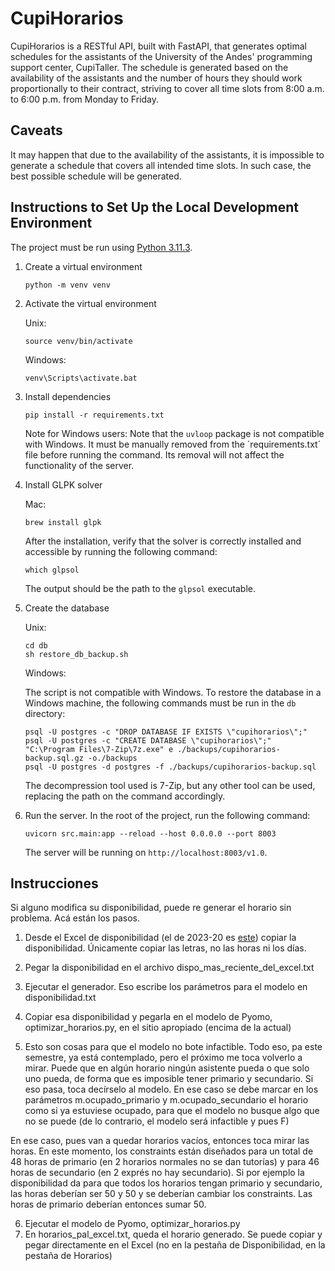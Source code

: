 # CupiHorarios

CupiHorarios is a RESTful API, built with FastAPI, that generates optimal schedules for the assistants of the University of the Andes' programming support center, CupiTaller. The schedule is generated based on the availability of the assistants and the number of hours they should work proportionally to their contract, striving to cover all time slots from 8:00 a.m. to 6:00 p.m. from Monday to Friday.

## Caveats

It may happen that due to the availability of the assistants, it is impossible to generate a schedule that covers all intended time slots. In such case, the best possible schedule will be generated.

## Instructions to Set Up the Local Development Environment

The project must be run using [Python 3.11.3](https://www.python.org/downloads/release/python-3113/).

1. Create a virtual environment

   ```shell
   python -m venv venv
   ```

2. Activate the virtual environment

   Unix:

   ```shell
   source venv/bin/activate
   ```

   Windows:

   ```batch
   venv\Scripts\activate.bat
   ```

3. Install dependencies

   ```shell
   pip install -r requirements.txt
   ```

   Note for Windows users: Note that the `uvloop` package is not compatible with Windows. It must be manually removed from the ´requirements.txt´ file before running the command. Its removal will not affect the functionality of the server.

4. Install GLPK solver

    Mac:

    ```shell
    brew install glpk
    ```

    After the installation, verify that the solver is correctly installed and accessible by running the following command:

    ```shell
    which glpsol
    ```

    The output should be the path to the `glpsol` executable.

5. Create the database

   Unix:

   ```shell
   cd db
   sh restore_db_backup.sh
   ```

   Windows:

   The script is not compatible with Windows. To restore the database in a Windows machine, the following commands must be run in the `db` directory:

   ```batch
   psql -U postgres -c "DROP DATABASE IF EXISTS \"cupihorarios\";"
   psql -U postgres -c "CREATE DATABASE \"cupihorarios\";"
   "C:\Program Files\7-Zip\7z.exe" e ./backups/cupihorarios-backup.sql.gz -o./backups
   psql -U postgres -d postgres -f ./backups/cupihorarios-backup.sql
   ```

   The decompression tool used is 7-Zip, but any other tool can be used, replacing the path on the command accordingly.


6. Run the server. In the root of the project, run the following command:

   ```shell
   uvicorn src.main:app --reload --host 0.0.0.0 --port 8003
   ```

   The server will be running on `http://localhost:8003/v1.0`.


## Instrucciones

Si alguno modifica su disponibilidad, puede re generar el horario sin problema. Acá están los pasos.

1. Desde el Excel de disponibilidad (el de 2023-20 es [este](https://uniandes-my.sharepoint.com/:x:/r/personal/cupitaller_uniandes_edu_co/Documents/CupiTaller/2023-20/Disponibilidad%20asistentes.xlsx?d=w043e63795374456db0efc906c754b6c0&csf=1&web=1&e=6EnCSz)) copiar la disponibilidad. Únicamente copiar las letras, no las horas ni los días.
2. Pegar la disponibilidad en el archivo dispo_mas_reciente_del_excel.txt
3. Ejecutar el generador. Eso escribe los parámetros para el modelo en disponibilidad.txt
4. Copiar esa disponibilidad y pegarla en el modelo de Pyomo, optimizar_horarios.py, en el sitio apropiado (encima de la actual)

5. Esto son cosas para que el modelo no bote infactible. Todo eso, pa este semestre, ya está contemplado, pero el próximo me toca volverlo a mirar.
Puede que en algún horario ningún asistente pueda o que solo uno pueda, de forma que es imposible tener primario y secundario. Si eso pasa, toca decírselo al modelo. En ese caso se debe marcar en los parámetros m.ocupado_primario y m.ocupado_secundario el horario como si ya estuviese ocupado, para que el modelo no busque algo que no se puede (de lo contrario, el modelo será infactible y pues F)

En ese caso, pues van a quedar horarios vacíos, entonces toca mirar las horas. En este momento, los constraints están diseñados para un total de 48 horas de primario (en 2 horarios normales no se dan tutorías) y para 46 horas de secundario (en 2 exprés no hay secundario). Si por ejemplo la disponibilidad da para que todos los horarios tengan primario y secundario, las horas deberían ser 50 y 50 y se deberían cambiar los constraints. Las horas de primario deberían entonces sumar 50.

6. Ejecutar el modelo de Pyomo, optimizar_horarios.py
7. En horarios_pal_excel.txt, queda el horario generado. Se puede copiar y pegar directamente en el Excel (no en la pestaña de Disponibilidad, en la pestaña de Horarios)